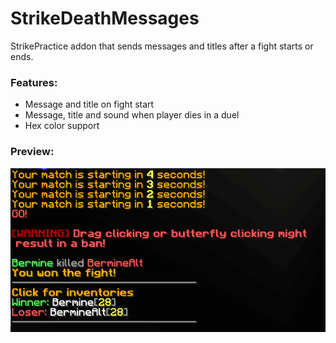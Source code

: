 # StrikeDeathMessages
StrikePractice addon that sends messages and titles after a fight starts or ends.

### Features:
- Message and title on fight start
- Message, title and sound when player dies in a duel
- Hex color support

### Preview:

![alt text](preview.png)